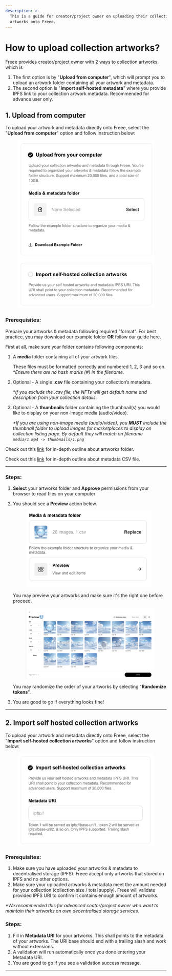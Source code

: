 ```yaml
---
description: >-
  This is a guide for creator/project owner on uploading their collection
  artworks onto Freee.
---
```


# How to upload collection artworks?

Freee provides creator/project owner with 2 ways to collection artworks, which is

1. The first option is by "**Upload from computer**", which will prompt you to upload an artwork folder containing all your artwork and metadata.
2. The second option is "**Import self-hosted metadata**" where you provide IPFS link to your collection artwork metadata. Recommended for advance user only.

## 1. Upload from computer

To upload your artwork and metadata directly onto Freee, select the "**Upload from computer**" option and follow instruction below:

<figure><img src="../../.gitbook/assets/Screenshot 2024-08-07 at 12.48.43.png" alt=""><figcaption></figcaption></figure>

### Prerequisites:

Prepare your artworks & metadata following required "format". For best practice, you may download our example folder **OR** follow our guide here.

First at all, make sure your folder contains following components:

1.  A **media** folder containing all of your artwork files.

    These files must be formatted correctly and numbered 1, 2, 3 and so on. \*_Ensure there are no hash marks (#) in the filename._
2.  Optional - A single **.csv** file containing your collection’s metadata.

    \*_If you exclude the .csv file, the NFTs will get default name and description from your collection details._
3.  Optional - A **thumbnails** folder containing the thumbnail(s) you would like to display on your non-image media (audio/video).

    _\*If you are using non-image media (audio/video), you **MUST** include the thumbnail folder to upload images for marketplaces to display on collection listing page. By default they will match on filename `media/1.mp4 -> thumbnails/1.png`_

Check out this [link](others/in-depth-outline-of-collection-artworks-folder.md) for in-depth outline about artworks folder.

Check out this [link](others/in-depth-outline-of-collection-metadata-csv.md) for in-depth outline about metadata CSV file.

***

### Steps:

1. **Select** your artworks folder and **Approve** permissions from your browser to read files on your computer
2.  You should see a **Preview** action below.

    <figure><img src="../../.gitbook/assets/Screenshot 2024-08-07 at 14.39.06.png" alt=""><figcaption></figcaption></figure>

    You may preview your artworks and make sure it's the right one before proceed.

    <figure><img src="../../.gitbook/assets/Screenshot 2024-08-07 at 14.52.13 (1).png" alt=""><figcaption></figcaption></figure>

    You may randomize the order of your artworks by selecting "**Randomize tokens**".
3. You are good to go if everything looks fine!

***

## 2. Import self hosted collection artworks

To upload your artwork and metadata directly onto Freee, select the "**Import self-hosted collection artworks**" option and follow instruction below:

<figure><img src="../../.gitbook/assets/Screenshot 2024-08-07 at 14.54.14 (1).png" alt=""><figcaption></figcaption></figure>

### Prerequisites:

1. Make sure you have uploaded your artworks & metadata to decentralised storage (IPFS). Freee accept only artworks that stored on IPFS and no other options.
2. Make sure your uploaded artworks & metadata meet the amount needed for your collection (collection size / total supply). Freee will validate provided IPFS URI to confirm it contains enough amount of artworks.

_\*We recommended this for advanced ceator/project owner who want to maintain their artworks on own decentralised storage services._

### Steps:

1. Fill in **Metadata URI** for your artworks. This shall points to the metadata of your artworks. The URI base should end with a trailing slash and work without extensions.
2. A validation will run automatically once you done entering your Metadata URI.
3. You are good to go if you see a validation success message.

***

